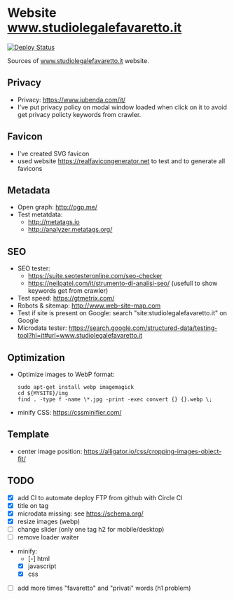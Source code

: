# Website www.studiolegalefavaretto.it

[![Deploy Status](https://circleci.com/gh/giursino/studiolegalefavaretto.it.svg?style=svg)](https://circleci.com/gh/giursino/studiolegalefavaretto.it)

Sources of www.studiolegalefavaretto.it website.


## Privacy

* Privacy: https://www.iubenda.com/it/
* I've put privacy policy on modal window loaded when click on it to avoid get privacy policty keywords from crawler.


## Favicon

* I've created SVG favicon
* used website https://realfavicongenerator.net to test and to generate all favicons


## Metadata

* Open graph: http://ogp.me/
* Test metatdata: 
  * http://metatags.io
  * http://analyzer.metatags.org/


## SEO

* SEO tester: 
  * https://suite.seotesteronline.com/seo-checker
  * https://neilpatel.com/it/strumento-di-analisi-seo/ (usefull to show keywords get from crawler)
* Test speed: https://gtmetrix.com/
* Robots & sitemap: http://www.web-site-map.com
* Test if site is present on Google: search "site:studiolegalefavaretto.it" on Google
* Microdata tester: https://search.google.com/structured-data/testing-tool?hl=it#url=www.studiolegalefavaretto.it

## Optimization

* Optimize images to WebP format:
  
    ```
    sudo apt-get install webp imagemagick
    cd ${MYSITE}/img
    find . -type f -name \*.jpg -print -exec convert {} {}.webp \;
    ```

* minify CSS: https://cssminifier.com/

## Template

* center image position: https://alligator.io/css/cropping-images-object-fit/

## TODO

- [x] add CI to automate deploy FTP from github with Circle CI
- [x] title on <a> tag
- [x] microdata missing: see https://schema.org/
- [x] resize images (webp)
- [ ] change slider (only one tag h2 for mobile/desktop)
- [ ] remove loader waiter
- minify:
  - [-] html
  - [x] javascript
  - [x] css
- [ ] add more times "favaretto" and "privati" words (h1 problem)
